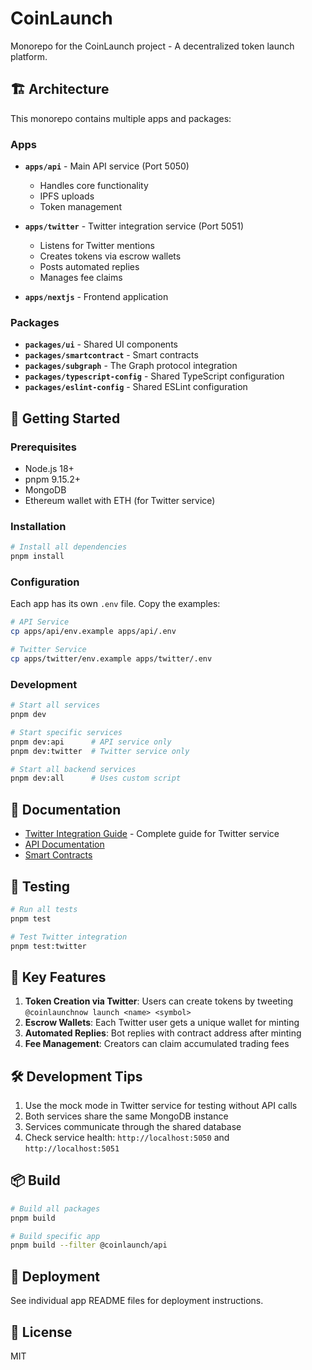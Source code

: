 # CoinLaunch

Monorepo for the CoinLaunch project - A decentralized token launch platform.

## 🏗️ Architecture

This monorepo contains multiple apps and packages:

### Apps

- **`apps/api`** - Main API service (Port 5050)
  - Handles core functionality
  - IPFS uploads
  - Token management
  
- **`apps/twitter`** - Twitter integration service (Port 5051)
  - Listens for Twitter mentions
  - Creates tokens via escrow wallets
  - Posts automated replies
  - Manages fee claims

- **`apps/nextjs`** - Frontend application

### Packages

- **`packages/ui`** - Shared UI components
- **`packages/smartcontract`** - Smart contracts
- **`packages/subgraph`** - The Graph protocol integration
- **`packages/typescript-config`** - Shared TypeScript configuration
- **`packages/eslint-config`** - Shared ESLint configuration

## 🚀 Getting Started

### Prerequisites

- Node.js 18+
- pnpm 9.15.2+
- MongoDB
- Ethereum wallet with ETH (for Twitter service)

### Installation

```bash
# Install all dependencies
pnpm install
```

### Configuration

Each app has its own `.env` file. Copy the examples:

```bash
# API Service
cp apps/api/env.example apps/api/.env

# Twitter Service
cp apps/twitter/env.example apps/twitter/.env
```

### Development

```bash
# Start all services
pnpm dev

# Start specific services
pnpm dev:api      # API service only
pnpm dev:twitter  # Twitter service only

# Start all backend services
pnpm dev:all      # Uses custom script
```

## 📖 Documentation

- [Twitter Integration Guide](./docs/TWITTER_INTEGRATION.md) - Complete guide for Twitter service
- [API Documentation](./apps/api/README.md)
- [Smart Contracts](./packages/smartcontract/README.md)

## 🧪 Testing

```bash
# Run all tests
pnpm test

# Test Twitter integration
pnpm test:twitter
```

## 📝 Key Features

1. **Token Creation via Twitter**: Users can create tokens by tweeting `@coinlaunchnow launch <name> <symbol>`
2. **Escrow Wallets**: Each Twitter user gets a unique wallet for minting
3. **Automated Replies**: Bot replies with contract address after minting
4. **Fee Management**: Creators can claim accumulated trading fees

## 🛠️ Development Tips

1. Use the mock mode in Twitter service for testing without API calls
2. Both services share the same MongoDB instance
3. Services communicate through the shared database
4. Check service health: `http://localhost:5050` and `http://localhost:5051`

## 📦 Build

```bash
# Build all packages
pnpm build

# Build specific app
pnpm build --filter @coinlaunch/api
```

## 🚀 Deployment

See individual app README files for deployment instructions.

## 📄 License

MIT
